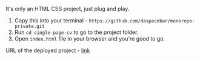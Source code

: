 It's only an HTML CSS project, just plug and play.

1. Copy this into your terminal - `https://github.com/daspacebar/monorepo-private.git`
2. Run `cd single-page-cv` to go to the project folder.
3. Open `index.html` file in your browser and you're good to go.

URL of the deployed project -  [link](https://niket-single-page-cv.vercel.app/)